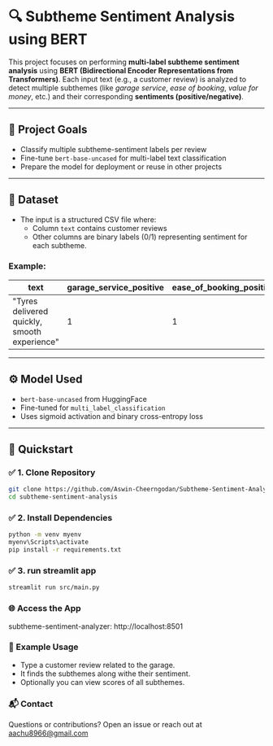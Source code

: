 # 🔍 Subtheme Sentiment Analysis using BERT

This project focuses on performing **multi-label subtheme sentiment analysis** using **BERT (Bidirectional Encoder Representations from Transformers)**. Each input text (e.g., a customer review) is analyzed to detect multiple subthemes (like *garage service*, *ease of booking*, *value for money*, etc.) and their corresponding **sentiments (positive/negative)**.

---

## 📌 Project Goals

- Classify multiple subtheme-sentiment labels per review
- Fine-tune `bert-base-uncased` for multi-label text classification
- Prepare the model for deployment or reuse in other projects

---



## 🧪 Dataset

- The input is a structured CSV file where:
  - Column `text` contains customer reviews
  - Other columns are binary labels (0/1) representing sentiment for each subtheme.

### Example:

| text                                         | garage_service_positive | ease_of_booking_positive | value_for_money_positive |
|----------------------------------------------|--------------------------|---------------------------|---------------------------|
| "Tyres delivered quickly, smooth experience" | 1                        | 1                         | 0                         |

---

## ⚙️ Model Used

- `bert-base-uncased` from HuggingFace
- Fine-tuned for `multi_label_classification`
- Uses sigmoid activation and binary cross-entropy loss

---

## 🚀 Quickstart

### ✅ 1. Clone Repository

```bash
git clone https://github.com/Aswin-Cheerngodan/Subtheme-Sentiment-Analysis.git
cd subtheme-sentiment-analysis
```
### ✅ 2. Install Dependencies
```bash
python -m venv myenv
myenv\Scripts\activate
pip install -r requirements.txt
```
### ✅ 3. run streamlit app
```bash
streamlit run src/main.py
```
### 🌐 Access the App
subtheme-sentiment-analyzer: http://localhost:8501

### 🧪 Example Usage
- Type a customer review related to the garage.
- It finds the subthemes along withe their sentiment.  
- Optionally you can view scores of all subthemes.

### 📬 Contact
Questions or contributions? Open an issue or reach out at aachu8966@gmail.com

